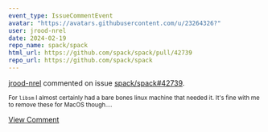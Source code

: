 ```yaml
---
event_type: IssueCommentEvent
avatar: "https://avatars.githubusercontent.com/u/23264326?"
user: jrood-nrel
date: 2024-02-19
repo_name: spack/spack
html_url: https://github.com/spack/spack/pull/42739
repo_url: https://github.com/spack/spack
---
```


<a href='https://github.com/jrood-nrel' target='_blank'>jrood-nrel</a> commented on issue <a href='https://github.com/spack/spack/pull/42739' target='_blank'>spack/spack#42739</a>.

<small>For `libsm` I almost certainly had a bare bones linux machine that needed it. It's fine with me to remove these for MacOS though....</small>

<a href='https://github.com/spack/spack/pull/42739' target='_blank'>View Comment</a>